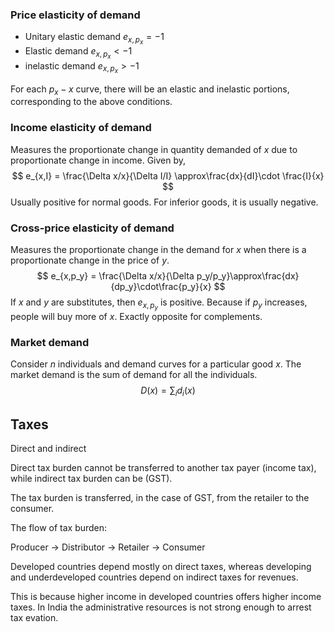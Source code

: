 ### Price elasticity of demand

- Unitary elastic demand  $e_{x,p_x} = -1$
- Elastic demand  $e_{x,p_x} < -1$
- inelastic demand $e_{x,p_x} > -1$

For each $p_x-x$ curve, there will be an elastic and inelastic portions, corresponding to the above conditions. 

### Income elasticity of demand

Measures the proportionate change in quantity demanded of $x$ due to proportionate change in income. Given by,
$$
e_{x,I} = \frac{\Delta x/x}{\Delta I/I} \approx\frac{dx}{dI}\cdot \frac{I}{x}
$$
Usually positive for normal goods. For inferior goods, it is usually negative.	

### Cross-price elasticity of demand

Measures the proportionate change in the demand for $x$ when there is a proportionate change in the price of $y$. 
$$
e_{x,p_y} = \frac{\Delta x/x}{\Delta p_y/p_y}\approx\frac{dx}{dp_y}\cdot\frac{p_y}{x}
$$
If $x$ and $y$ are substitutes, then $e_{x,p_y}$ is positive. Because if $p_y$ increases, people will buy more of $x$. Exactly opposite for complements.

### Market demand

Consider $n$ individuals and demand curves for a particular good $x$. The market demand is the sum of demand for all the individuals.
$$
D(x) = \sum_id_i(x)
$$

## Taxes

Direct and indirect

Direct tax burden cannot be transferred to another tax payer (income tax), while indirect tax burden can be (GST). 

The tax burden is transferred, in the case of GST, from the retailer to the consumer. 

The flow of tax burden:

Producer → Distributor → Retailer → Consumer

Developed countries depend mostly on direct taxes, whereas developing and underdeveloped countries depend on indirect taxes for revenues. 

This is because higher income in developed countries offers higher income taxes. In India the administrative resources is not strong enough to arrest tax evation. 